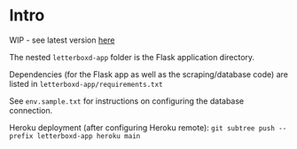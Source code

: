 # Intro
WIP - see latest version [here](https://letterboxd-client.herokuapp.com/index)

The nested `letterboxd-app` folder is the Flask application directory.

Dependencies (for the Flask app as well as the scraping/database code) are listed in `letterboxd-app/requirements.txt`

See `env.sample.txt` for instructions on configuring the database connection.

Heroku deployment (after configuring Heroku remote): `git subtree push --prefix letterboxd-app heroku main`